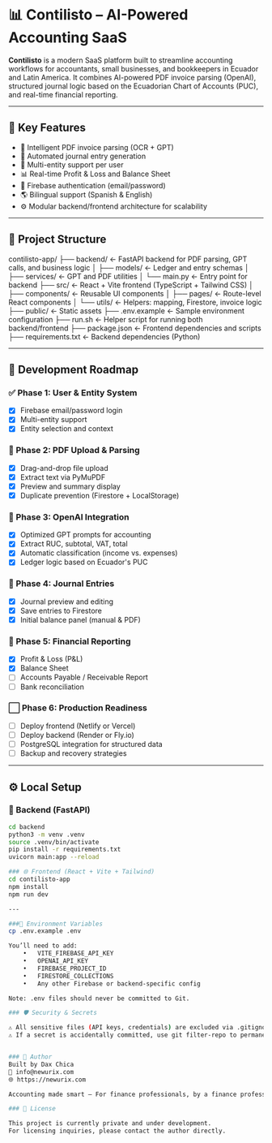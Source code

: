 # 📊 Contilisto – AI-Powered Accounting SaaS

**Contilisto** is a modern SaaS platform built to streamline accounting workflows for accountants, small businesses, and bookkeepers in Ecuador and Latin America. It combines AI-powered PDF invoice parsing (OpenAI), structured journal logic based on the Ecuadorian Chart of Accounts (PUC), and real-time financial reporting.

---

## 🧠 Key Features

- 📎 Intelligent PDF invoice parsing (OCR + GPT)
- 🧾 Automated journal entry generation
- 🧩 Multi-entity support per user
- 📊 Real-time Profit & Loss and Balance Sheet
- 🔐 Firebase authentication (email/password)
- 🌎 Bilingual support (Spanish & English)
- ⚙️ Modular backend/frontend architecture for scalability

---

## 🧱 Project Structure

contilisto-app/
├── backend/              ← FastAPI backend for PDF parsing, GPT calls, and business logic
│   ├── models/           ← Ledger and entry schemas
│   ├── services/         ← GPT and PDF utilities
│   └── main.py           ← Entry point for backend
├── src/                  ← React + Vite frontend (TypeScript + Tailwind CSS)
│   ├── components/       ← Reusable UI components
│   ├── pages/            ← Route-level React components
│   └── utils/            ← Helpers: mapping, Firestore, invoice logic
├── public/               ← Static assets
├── .env.example          ← Sample environment configuration
├── run.sh                ← Helper script for running both backend/frontend
├── package.json          ← Frontend dependencies and scripts
├── requirements.txt      ← Backend dependencies (Python)

---

## 🧪 Development Roadmap

### ✅ Phase 1: User & Entity System
- [x] Firebase email/password login
- [x] Multi-entity support
- [x] Entity selection and context

### 🔄 Phase 2: PDF Upload & Parsing
- [x] Drag-and-drop file upload
- [x] Extract text via PyMuPDF
- [x] Preview and summary display
- [x] Duplicate prevention (Firestore + LocalStorage)

### 🔄 Phase 3: OpenAI Integration
- [x] Optimized GPT prompts for accounting
- [x] Extract RUC, subtotal, VAT, total
- [x] Automatic classification (income vs. expenses)
- [x] Ledger logic based on Ecuador's PUC

### 🔄 Phase 4: Journal Entries
- [x] Journal preview and editing
- [x] Save entries to Firestore
- [x] Initial balance panel (manual & PDF)

### 🔄 Phase 5: Financial Reporting
- [x] Profit & Loss (P&L)
- [x] Balance Sheet
- [ ] Accounts Payable / Receivable Report
- [ ] Bank reconciliation

### ⬜ Phase 6: Production Readiness
- [ ] Deploy frontend (Netlify or Vercel)
- [ ] Deploy backend (Render or Fly.io)
- [ ] PostgreSQL integration for structured data
- [ ] Backup and recovery strategies

---

## ⚙️ Local Setup

### 🔧 Backend (FastAPI)
```bash
cd backend
python3 -m venv .venv
source .venv/bin/activate
pip install -r requirements.txt
uvicorn main:app --reload

### 🌐 Frontend (React + Vite + Tailwind)
cd contilisto-app
npm install
npm run dev

---

###🔐 Environment Variables
cp .env.example .env

You’ll need to add:
	•	VITE_FIREBASE_API_KEY
	•	OPENAI_API_KEY
	•	FIREBASE_PROJECT_ID
	•	FIRESTORE_COLLECTIONS
	•	Any other Firebase or backend-specific config

Note: .env files should never be committed to Git.

### 🛡️ Security & Secrets

⚠️ All sensitive files (API keys, credentials) are excluded via .gitignore.
⚠️ If a secret is accidentally committed, use git filter-repo to permanently remove it before pushing.


### 👤 Author
Built by Dax Chica
📧 info@newurix.com
🌐 https://newurix.com

Accounting made smart — For finance professionals, by a finance professional.

### 📄 License

This project is currently private and under development.
For licensing inquiries, please contact the author directly.

